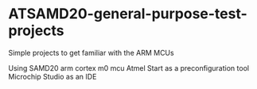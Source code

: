# ATSAMD20-general-purpose-test-projects
Simple projects to get familiar with the ARM MCUs

Using 
SAMD20 arm cortex m0 mcu
Atmel Start as a preconfiguration tool
Microchip Studio as an IDE
